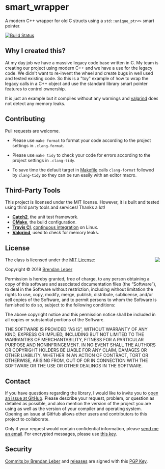 # smart_wrapper

A modern C++ wrapper for old C structs using a `std::unique_ptr<>`
smart pointer.

[![Build Status](https://travis-ci.org/BrendanLeber/smart_wrapper.svg?branch=master)](https://travis-ci.org/BrendanLeber/smart_wrapper)

## Why I created this?

At my day job we have a massive legacy code base written in C.  My
team is creating our project using modern C++ and we have a use for
the legacy code.  We didn't want to re-invent the wheel and create
bugs in well used and tested existing code.  So this is a "toy"
example of how to wrap the legacy calls in a C++ object and use the
standard library smart pointer features to control ownership.

It is just an example but it compiles without any warnings and
[valgrind](http://valgrind.org) does not detect any memory leaks.

## Contributing

Pull requests are welcome.

- Please use `make format` to format your code according to the
  project settings in `.clang-format`.

- Please use `make tidy` to check your code for errors according to
  the project settings in `.clang-tidy`.

- To save time the default target in [Makefile](Makefile) calls
  `clang-format` followed by `clang-tidy` so they can be run easily
  with an editor macro.

## Third-Party Tools

This project is licensed under the MIT license.  However, it is built
and tested using third party tools and services!  Thanks a lot!

- [**Catch2**](https://github.com/catchorg/Catch2), the unit test
  framework.
- [**CMake**](https://cmake.org), the build configuration.
- [**Travis CI**](https://travis-ci.org), [continuous
  integration](https://travis-ci.org/BrendanLeber/smart_wrapper) on
  Linux.
- [**Valgrind**](http://valgrind.org), used to check for memory leaks.

## License

<img align="right" src="http://opensource.org/trademarks/opensource/OSI-Approved-License-100x137.png">

The class is licensed under the [MIT License](http://opensource.org/licenses/MIT):

Copyright &copy; 2018 [Brendan Leber](http://www.brendanleber.com/)

Permission is hereby granted, free of charge, to any person obtaining
a copy of this software and associated documentation files (the
“Software”), to deal in the Software without restriction, including
without limitation the rights to use, copy, modify, merge, publish,
distribute, sublicense, and/or sell copies of the Software, and to
permit persons to whom the Software is furnished to do so, subject to
the following conditions:

The above copyright notice and this permission notice shall be
included in all copies or substantial portions of the Software.

THE SOFTWARE IS PROVIDED “AS IS”, WITHOUT WARRANTY OF ANY KIND,
EXPRESS OR IMPLIED, INCLUDING BUT NOT LIMITED TO THE WARRANTIES OF
MERCHANTABILITY, FITNESS FOR A PARTICULAR PURPOSE AND
NONINFRINGEMENT. IN NO EVENT SHALL THE AUTHORS OR COPYRIGHT HOLDERS BE
LIABLE FOR ANY CLAIM, DAMAGES OR OTHER LIABILITY, WHETHER IN AN ACTION
OF CONTRACT, TORT OR OTHERWISE, ARISING FROM, OUT OF OR IN CONNECTION
WITH THE SOFTWARE OR THE USE OR OTHER DEALINGS IN THE SOFTWARE.

## Contact

If you have questions regarding the library, I would like to invite
you to [open an issue at
GitHub](https://github.com/BrendanLeber/smart_wrapper/issues/new).
Please describe your request, problem, or question as detailed as
possible, and also mention the version of the project you are using as
well as the version of your compiler and operating system.  Opening an
issue at GitHub allows other users and contributors to this project to
collaborate.

Only if your request would contain confidential information, please
[send me an email](mailto:brendan@brendanleber.com).  For encrypted messages,
please use [this key](https://keybase.io/brendanleber/pgp_keys.asc).

## Security

[Commits by Brendan
Leber](https://github.com/BrendanLeber/smart_wrapper/commits) and
[releases](https://github.com/BrendanLeber/smart_wrapper/releases) are signed with
this [PGP
Key](https://keybase.io/brendanleber/pgp_keys.asc?fingerprint=EA6B6FC0EF151B355EBEA4AF3D51B090DCF5AC42).

